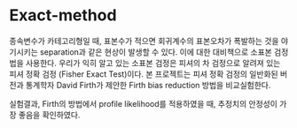 # Exact-method

종속변수가 카테고리형일 때, 표본수가 적으면 회귀계수의 표본오차가 폭발하는 것을 야기시키는 separation과 같은 현상이 발생할 수 있다.
이에 대한 대비책으로 소표본 검정법을 사용한다. 우리가 익히 알고 있는 소표본 검정은 피셔의 차 검정으로 알려져 있는 피셔 정확 검정 (Fisher Exact Test)이다.
본 프로젝트는 피셔 정확 검정의 일반화된 버전과 통계학자 David Firth가 제안한 Firth bias reduction 방법을 비교실험한다.

실험결과, Firth의 방법에서 profile likelihood를 적용하였을 때, 추정치의 안정성이 가장 좋음을 확인하였다.

